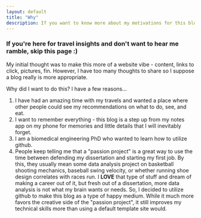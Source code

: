 ```yaml
---  
layout: default
title: "Why"
description: If you want to know more about my motivations for this blog, youre in the right place.
---
```


### If you're here for travel insights and don't want to hear me ramble, skip this page :) 

My initial thought was to make this more of a website vibe - content, links to click, pictures, fin. However, I have too many thoughts to share so I suppose a blog really is more appropriate. 

Why did I want to do this? I have a few reasons... 
1. I have had an amazing time with my travels and wanted a place where other people could see my recommendations on what to do, see, and eat.
2. I want to remember everything - this blog is a step up from my notes app on my phone for memories and little details that I will inevitably forget.
3. I am a biomedical engineering PhD who wanted to learn how to utilize github.
4. People keep telling me that a "passion project" is a great way to use the time between defending my dissertation and starting my first job. By this, they usually mean some data analysis project on basketball shooting mechanics, baseball swing velocity, or whether running shoe design correlates with races run. I **LOVE** that type of stuff and dream of making a career out of it, but fresh out of a dissertation, more data analysis is not what my brain wants or needs. So, I decided to utilize github to make this blog as a type of happy medium. While it much more favors the creative side of the "passion project", it still improves my technical skills more than using a default template site would.
